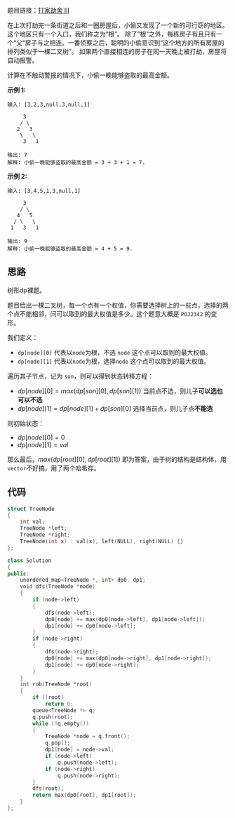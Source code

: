 题目链接：[打家劫舍 III](https://leetcode-cn.com/problems/house-robber-iii/)

在上次打劫完一条街道之后和一圈房屋后，小偷又发现了一个新的可行窃的地区。这个地区只有一个入口，我们称之为“根”。 除了“根”之外，每栋房子有且只有一个“父“房子与之相连。一番侦察之后，聪明的小偷意识到“这个地方的所有房屋的排列类似于一棵二叉树”。 如果两个直接相连的房子在同一天晚上被打劫，房屋将自动报警。

计算在不触动警报的情况下，小偷一晚能够盗取的最高金额。

**示例 1:**

```
输入: [3,2,3,null,3,null,1]

     3
    / \
   2   3
    \   \ 
     3   1

输出: 7 
解释: 小偷一晚能够盗取的最高金额 = 3 + 3 + 1 = 7.
```

**示例 2:**

```
输入: [3,4,5,1,3,null,1]

     3
    / \
   4   5
  / \   \ 
 1   3   1

输出: 9
解释: 小偷一晚能够盗取的最高金额 = 4 + 5 = 9.
```

## 思路

树形dp裸题。

题目给出一棵二叉树，每一个点有一个权值，你需要选择树上的一些点，选择的两个点不能相邻，问可以取到的最大权值是多少。这个题意大概是 `POJ2342` 的变形。

我们定义：

- `dp[node][0]` 代表以`node`为根，不选 `node` 这个点可以取到的最大权值。
- `dp[node][1]` 代表以`node`为根，选择`node` 这个点可以取到的最大权值。

遍历其子节点，记为 `son`，则可以得到状态转移方程：

- $dp[node][0]=max(dp[son][0],dp[son][1])$ 当前点不选，则儿子**可以选也可以不选**
- $dp[node][1]=dp[node][1]+dp[son][0]$ 选择当前点，则儿子点**不能选**

则初始状态：

- $dp[node][0]=0$
- $dp[node][1]=val$

那么最后，$max(dp[root][0],dp[root][1])$ 即为答案，由于树的结构是结构体，用`vector`不好搞，用了两个哈希存。

## 代码

```cpp
struct TreeNode
{
    int val;
    TreeNode *left;
    TreeNode *right;
    TreeNode(int x) : val(x), left(NULL), right(NULL) {}
};

class Solution
{
public:
    unordered_map<TreeNode *, int> dp0, dp1;
    void dfs(TreeNode *node)
    {
        if (node->left)
        {
            dfs(node->left);
            dp0[node] += max(dp0[node->left], dp1[node->left]);
            dp1[node] += dp0[node->left];
        }
        if (node->right)
        {
            dfs(node->right);
            dp0[node] += max(dp0[node->right], dp1[node->right]);
            dp1[node] += dp0[node->right];
        }
    }
    int rob(TreeNode *root)
    {
        if (!root)
            return 0;
        queue<TreeNode *> q;
        q.push(root);
        while (!q.empty())
        {
            TreeNode *node = q.front();
            q.pop();
            dp1[node] = node->val;
            if (node->left)
                q.push(node->left);
            if (node->right)
                q.push(node->right);
        }
        dfs(root);
        return max(dp0[root], dp1[root]);
    }
};
```

